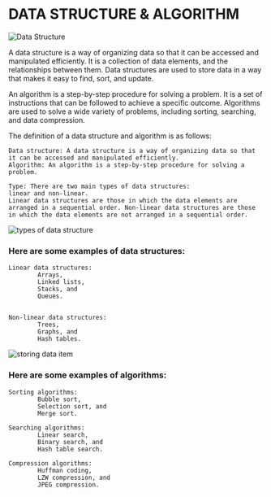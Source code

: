 # DATA STRUCTURE & ALGORITHM

![Data Structure](https://miro.medium.com/v2/resize:fit:1200/1*KpDOKMFAgDWaGTQHL0r70g.png)

A data structure is a way of organizing data so that it can be accessed and manipulated efficiently. It is a collection of data elements, and the relationships between them. Data structures are used to store data in a way that makes it easy to find, sort, and update.

An algorithm is a step-by-step procedure for solving a problem. It is a set of instructions that can be followed to achieve a specific outcome. Algorithms are used to solve a wide variety of problems, including sorting, searching, and data compression.

The definition of a data structure and algorithm is as follows:

    Data structure: A data structure is a way of organizing data so that it can be accessed and manipulated efficiently.
    Algorithm: An algorithm is a step-by-step procedure for solving a problem.

    Type: There are two main types of data structures: 
    linear and non-linear. 
    Linear data structures are those in which the data elements are arranged in a sequential order. Non-linear data structures are those in which the data elements are not arranged in a sequential order.

![types of data structure](https://www.tutorialandexample.com/wp-content/uploads/2020/05/Data-Structure-Tutorial-1.jpg)


### Here are some examples of data structures:

    Linear data structures: 
            Arrays, 
            Linked lists, 
            Stacks, and 
            Queues.


    Non-linear data structures: 
            Trees, 
            Graphs, and 
            Hash tables.

![storing data item](https://miro.medium.com/v2/resize:fit:753/1*nkWLOK7vvuM7Km621CE_dg.png)

### Here are some examples of algorithms:

    Sorting algorithms: 
            Bubble sort, 
            Selection sort, and 
            Merge sort.

    Searching algorithms: 
            Linear search, 
            Binary search, and 
            Hash table search.

    Compression algorithms: 
            Huffman coding, 
            LZW compression, and 
            JPEG compression.
